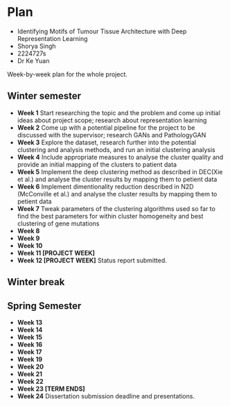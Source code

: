 # Plan

* Identifying Motifs of Tumour Tissue Architecture with Deep Representation Learning
* Shorya Singh
* 2224727s
* Dr Ke Yuan

Week-by-week plan for the whole project.

## Winter semester

* **Week 1** Start researching the topic and the problem and come up initial ideas about project scope; research about representation learning
* **Week 2** Come up with a potential pipeline for the project to be discussed with the supervisor; research GANs and PathologyGAN
* **Week 3** Explore the dataset, research further into the potential clustering and analysis methods, and run an initial clustering analysis 
* **Week 4** Include appropriate measures to analyse the cluster quality and provide an initial mapping of the clusters to patient data
* **Week 5** Implement the deep clustering method as described in DEC(Xie et al.) and analyse the cluster results by mapping them to petient data
* **Week 6** Implement dimentionality reduction described in N2D (McConville et al.) and analyse the cluster results by mapping them to petient data
* **Week 7** Tweak parameters of the clustering algorithms used so far to find the best parameters for within cluster homogeneity and best clustering of gene mutations
* **Week 8** 
* **Week 9**
* **Week 10**
* **Week 11 [PROJECT WEEK]**
* **Week 12 [PROJECT WEEK]** Status report submitted.

## Winter break

## Spring Semester

* **Week 13**
* **Week 14**
* **Week 15**
* **Week 16**
* **Week 17**
* **Week 19**
* **Week 20**
* **Week 21**
* **Week 22**
* **Week 23 [TERM ENDS]**
* **Week 24** Dissertation submission deadline and presentations.

